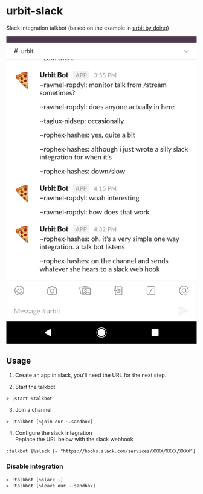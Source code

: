 # urbit-slack
Slack integration talkbot (based on the example in [urbit by doing](https://github.com/Fang-/Urbit-By-Doing))

![demo](https://github.com/asssaf/urbit-slack/raw/master/talkbot.png "bot demo")

## Usage
1. Create an app in slack, you'll need the URL for the next step.

2. Start the talkbot
```
> |start %talkbot
```

3. Join a channel
```
> :talkbot [%join our ~.sandbox]
```

4. Configure the slack integration  
Replace the URL below with the slack webhook
```
:talkbot [%slack [~ "https://hooks.slack.com/services/XXXX/XXXX/XXXX"]
```

### Disable integration
```
> :talkbot [%slack ~]
> :talkbot [%leave our ~.sandbox]
```
